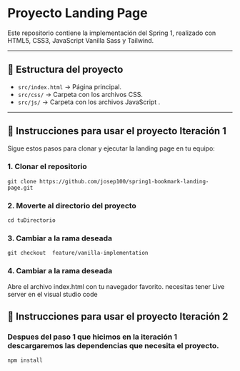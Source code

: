 # Proyecto Landing Page

Este repositorio contiene la implementación del Spring 1, realizado con HTML5, CSS3, JavaScript Vanilla Sass y Tailwind.

---

## 📂 Estructura del proyecto

- `src/index.html` → Página principal.
- `src/css/` → Carpeta con los archivos CSS.
- `src/js/` → Carpeta con los archivos JavaScript .

---

## 🚀 Instrucciones para usar el proyecto Iteración 1

Sigue estos pasos para clonar y ejecutar la landing page en tu equipo:

### 1️. Clonar el repositorio

```
git clone https://github.com/josep100/spring1-bookmark-landing-page.git

```
### 2. Moverte al directorio del proyecto
```
cd tuDirectorio

```

### 3. Cambiar a la rama deseada
```
git checkout  feature/vanilla-implementation

```

### 4. Cambiar a la rama deseada

Abre el archivo index.html con tu navegador favorito.
necesitas tener Live server en el visual studio code



## 🚀 Instrucciones para usar el proyecto Iteración 2

### Despues del paso 1 que hicimos en la iteración 1 descargaremos las dependencias que necesita el proyecto.
```
npm install

```





